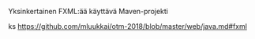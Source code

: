 Yksinkertainen FXML:ää käyttävä Maven-projekti

ks https://github.com/mluukkai/otm-2018/blob/master/web/java.md#fxml
